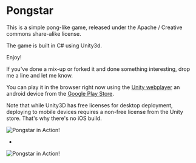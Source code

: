 Pongstar
==

This is a simple pong-like game, released under the Apache / Creative commons share-alike license.

The game is built in C# using Unity3d.

Enjoy!

If you've done a mix-up or forked it and done something interesting, drop me a line and let me know.


You can play it in the browser right now using the [Unity webplayer](http://htmlpreview.github.com/?https://github.com/shadowmint/pongstar/master/media/webplayer/pongstar.html)
an android device from the [Google Play Store](https://play.google.com/store/apps/details?id=com.shadowmint.pongstar).

Note that while Unity3D has free licenses for desktop deployment, deploying to mobile devices requires
a non-free license from the Unity store. That's why there's no iOS build. 

![Pongstar in Action!](https://raw.github.com/shadowmint/pongstar/master/media/320x480.1.png)

- 

![Pongstar in Action!](https://raw.github.com/shadowmint/pongstar/master/media/320x480.2.png)
